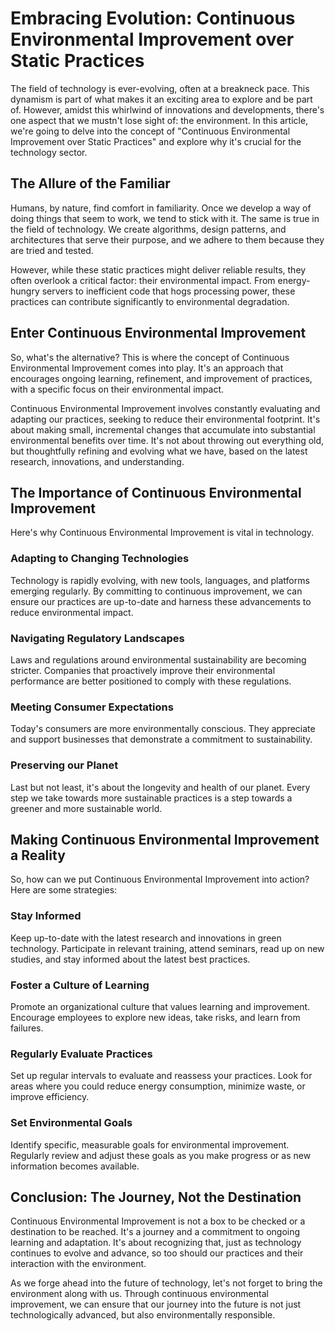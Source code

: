 # Embracing Evolution: Continuous Environmental Improvement over Static Practices

The field of technology is ever-evolving, often at a breakneck pace. This dynamism is part of what makes it an exciting area to explore and be part of. However, amidst this whirlwind of innovations and developments, there's one aspect that we mustn't lose sight of: the environment. In this article, we're going to delve into the concept of "Continuous Environmental Improvement over Static Practices" and explore why it's crucial for the technology sector.

## The Allure of the Familiar

Humans, by nature, find comfort in familiarity. Once we develop a way of doing things that seem to work, we tend to stick with it. The same is true in the field of technology. We create algorithms, design patterns, and architectures that serve their purpose, and we adhere to them because they are tried and tested.

However, while these static practices might deliver reliable results, they often overlook a critical factor: their environmental impact. From energy-hungry servers to inefficient code that hogs processing power, these practices can contribute significantly to environmental degradation. 

## Enter Continuous Environmental Improvement

So, what's the alternative? This is where the concept of Continuous Environmental Improvement comes into play. It's an approach that encourages ongoing learning, refinement, and improvement of practices, with a specific focus on their environmental impact.

Continuous Environmental Improvement involves constantly evaluating and adapting our practices, seeking to reduce their environmental footprint. It's about making small, incremental changes that accumulate into substantial environmental benefits over time. It's not about throwing out everything old, but thoughtfully refining and evolving what we have, based on the latest research, innovations, and understanding.

## The Importance of Continuous Environmental Improvement

Here's why Continuous Environmental Improvement is vital in technology.

### Adapting to Changing Technologies

Technology is rapidly evolving, with new tools, languages, and platforms emerging regularly. By committing to continuous improvement, we can ensure our practices are up-to-date and harness these advancements to reduce environmental impact. 

### Navigating Regulatory Landscapes

Laws and regulations around environmental sustainability are becoming stricter. Companies that proactively improve their environmental performance are better positioned to comply with these regulations.

### Meeting Consumer Expectations

Today's consumers are more environmentally conscious. They appreciate and support businesses that demonstrate a commitment to sustainability. 

### Preserving our Planet

Last but not least, it's about the longevity and health of our planet. Every step we take towards more sustainable practices is a step towards a greener and more sustainable world.

## Making Continuous Environmental Improvement a Reality

So, how can we put Continuous Environmental Improvement into action? Here are some strategies:

### Stay Informed

Keep up-to-date with the latest research and innovations in green technology. Participate in relevant training, attend seminars, read up on new studies, and stay informed about the latest best practices.

### Foster a Culture of Learning

Promote an organizational culture that values learning and improvement. Encourage employees to explore new ideas, take risks, and learn from failures. 

### Regularly Evaluate Practices

Set up regular intervals to evaluate and reassess your practices. Look for areas where you could reduce energy consumption, minimize waste, or improve efficiency.

### Set Environmental Goals

Identify specific, measurable goals for environmental improvement. Regularly review and adjust these goals as you make progress or as new information becomes available.

## Conclusion: The Journey, Not the Destination

Continuous Environmental Improvement is not a box to be checked or a destination to be reached. It's a journey and a commitment to ongoing learning and adaptation. It's about recognizing that, just as technology continues to evolve and advance, so too should our practices and their interaction with the environment.

As we forge ahead into the future of technology, let's not forget to bring the environment along with us. Through continuous environmental improvement, we can ensure that our journey into the future is not just technologically advanced, but also environmentally responsible.
